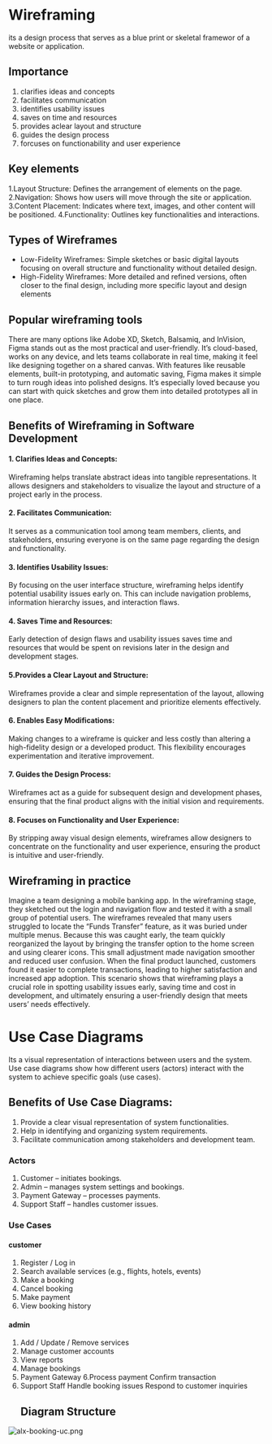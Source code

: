 # Wireframing
its a design process that serves as a blue print or skeletal framewor of a website or application.
## Importance
1. clarifies ideas and concepts
2. facilitates communication
3. identifies usability issues
4. saves on time and resources
5. provides aclear layout and structure
6. guides the design process
7. forcuses on functionability and user experience
## Key elements
1.Layout Structure: Defines the arrangement of elements on the page.
2.Navigation: Shows how users will move through the site or application.
3.Content Placement: Indicates where text, images, and other content will be positioned.
4.Functionality: Outlines key functionalities and interactions.
## Types of Wireframes
* Low-Fidelity Wireframes: Simple sketches or basic digital layouts focusing on overall structure and functionality without detailed design.
* High-Fidelity Wireframes: More detailed and refined versions, often closer to the final design, including more specific layout and design elements
## Popular wireframing tools
There are many options like Adobe XD, Sketch, Balsamiq, and InVision, Figma stands out as the most practical and user-friendly. It’s cloud-based, works on any device, and lets teams collaborate in real time, making it feel like designing together on a shared canvas. With features like reusable elements, built-in prototyping, and automatic saving, Figma makes it simple to turn rough ideas into polished designs. It’s especially loved because you can start with quick sketches and grow them into detailed prototypes all in one place.
## Benefits of Wireframing in Software Development
#### 1. Clarifies Ideas and Concepts:
Wireframing helps translate abstract ideas into tangible representations. It allows designers and stakeholders to visualize the layout and structure of a project early in the process.
#### 2. Facilitates Communication:
It serves as a communication tool among team members, clients, and stakeholders, ensuring everyone is on the same page regarding the design and functionality.
#### 3. Identifies Usability Issues:
By focusing on the user interface structure, wireframing helps identify potential usability issues early on. This can include navigation problems, information hierarchy issues, and interaction flaws.
#### 4. Saves Time and Resources:
Early detection of design flaws and usability issues saves time and resources that would be spent on revisions later in the design and development stages.
#### 5.Provides a Clear Layout and Structure:
Wireframes provide a clear and simple representation of the layout, allowing designers to plan the content placement and prioritize elements effectively.
#### 6. Enables Easy Modifications:
Making changes to a wireframe is quicker and less costly than altering a high-fidelity design or a developed product. This flexibility encourages experimentation and iterative improvement.
#### 7. Guides the Design Process:
Wireframes act as a guide for subsequent design and development phases, ensuring that the final product aligns with the initial vision and requirements.
#### 8. Focuses on Functionality and User Experience:
By stripping away visual design elements, wireframes allow designers to concentrate on the functionality and user experience, ensuring the product is intuitive and user-friendly.
## Wireframing in practice
Imagine a team designing a mobile banking app. In the wireframing stage, they sketched out the login and navigation flow and tested it with a small group of potential users. The wireframes revealed that many users struggled to locate the “Funds Transfer” feature, as it was buried under multiple menus. Because this was caught early, the team quickly reorganized the layout by bringing the transfer option to the home screen and using clearer icons. This small adjustment made navigation smoother and reduced user confusion. When the final product launched, customers found it easier to complete transactions, leading to higher satisfaction and increased app adoption. This scenario shows that wireframing plays a crucial role in spotting usability issues early, saving time and cost in development, and ultimately ensuring a user-friendly design that meets users’ needs effectively.
#  Use Case Diagrams
Its a visual representation of interactions between users and the system. Use case diagrams show how different users (actors) interact with the system to achieve specific goals (use cases).
## Benefits of Use Case Diagrams:
1. Provide a clear visual representation of system functionalities.
2. Help in identifying and organizing system requirements.
3. Facilitate communication among stakeholders and development team.
### Actors
1. Customer – initiates bookings.
2. Admin – manages system settings and bookings.
3. Payment Gateway – processes payments.
4. Support Staff – handles customer issues.
### Use Cases
#### customer
1. Register / Log in
2. Search available services (e.g., flights, hotels, events)
3. Make a booking
4. Cancel booking
5. Make payment
6. View booking history
#### admin
1. Add / Update / Remove services
2. Manage customer accounts
3. View reports
4. Manage bookings
5. Payment Gateway
6.Process payment
Confirm transaction
7. Support Staff
Handle booking issues
Respond to customer inquiries
   ## Diagram Structure
![alx-booking-uc.png](https://github.com/user-attachments/assets/e7390674-8648-4e1f-b573-3f28989466d9)
